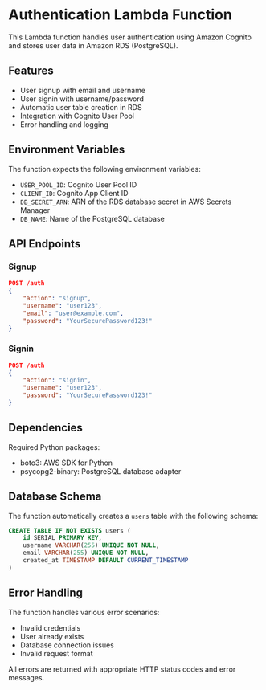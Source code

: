 # Authentication Lambda Function

This Lambda function handles user authentication using Amazon Cognito and stores user data in Amazon RDS (PostgreSQL).

## Features

- User signup with email and username
- User signin with username/password
- Automatic user table creation in RDS
- Integration with Cognito User Pool
- Error handling and logging

## Environment Variables

The function expects the following environment variables:

- `USER_POOL_ID`: Cognito User Pool ID
- `CLIENT_ID`: Cognito App Client ID
- `DB_SECRET_ARN`: ARN of the RDS database secret in AWS Secrets Manager
- `DB_NAME`: Name of the PostgreSQL database

## API Endpoints

### Signup
```json
POST /auth
{
    "action": "signup",
    "username": "user123",
    "email": "user@example.com",
    "password": "YourSecurePassword123!"
}
```

### Signin
```json
POST /auth
{
    "action": "signin",
    "username": "user123",
    "password": "YourSecurePassword123!"
}
```

## Dependencies

Required Python packages:
- boto3: AWS SDK for Python
- psycopg2-binary: PostgreSQL database adapter

## Database Schema

The function automatically creates a `users` table with the following schema:

```sql
CREATE TABLE IF NOT EXISTS users (
    id SERIAL PRIMARY KEY,
    username VARCHAR(255) UNIQUE NOT NULL,
    email VARCHAR(255) UNIQUE NOT NULL,
    created_at TIMESTAMP DEFAULT CURRENT_TIMESTAMP
)
```

## Error Handling

The function handles various error scenarios:
- Invalid credentials
- User already exists
- Database connection issues
- Invalid request format

All errors are returned with appropriate HTTP status codes and error messages. 